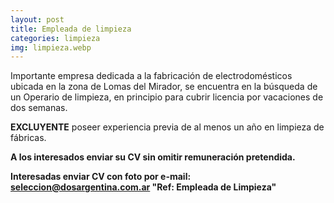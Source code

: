 ```yaml
---
layout: post
title: Empleada de limpieza
categories: limpieza
img: limpieza.webp
---
```

Importante empresa dedicada a la fabricación de electrodomésticos ubicada en la zona de Lomas del Mirador, se encuentra en la búsqueda de un Operario de limpieza, en principio para cubrir licencia por vacaciones de dos semanas.

**EXCLUYENTE** poseer experiencia previa de al menos un año en limpieza de fábricas.

**A los interesados enviar su CV sin omitir remuneración pretendida.**

**Interesadas enviar CV con foto por e-mail: seleccion@dosargentina.com.ar
"Ref: Empleada de Limpieza"**

